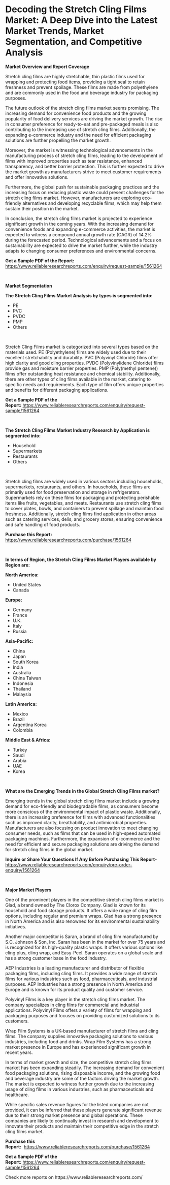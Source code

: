 <p><h1>Decoding the Stretch Cling Films Market: A Deep Dive into the Latest Market Trends, Market Segmentation, and Competitive Analysis</h1></p><p><strong>Market Overview and Report Coverage</strong></p>
<p><p>Stretch cling films are highly stretchable, thin plastic films used for wrapping and protecting food items, providing a tight seal to retain freshness and prevent spoilage. These films are made from polyethylene and are commonly used in the food and beverage industry for packaging purposes.</p><p>The future outlook of the stretch cling films market seems promising. The increasing demand for convenience food products and the growing popularity of food delivery services are driving the market growth. The rise in consumer preference for ready-to-eat and pre-packaged meals is also contributing to the increasing use of stretch cling films. Additionally, the expanding e-commerce industry and the need for efficient packaging solutions are further propelling the market growth.</p><p>Moreover, the market is witnessing technological advancements in the manufacturing process of stretch cling films, leading to the development of films with improved properties such as tear resistance, enhanced transparency, and better barrier protection. This is further expected to drive the market growth as manufacturers strive to meet customer requirements and offer innovative solutions.</p><p>Furthermore, the global push for sustainable packaging practices and the increasing focus on reducing plastic waste could present challenges for the stretch cling films market. However, manufacturers are exploring eco-friendly alternatives and developing recyclable films, which may help them sustain their position in the market.</p><p>In conclusion, the stretch cling films market is projected to experience significant growth in the coming years. With the increasing demand for convenience foods and expanding e-commerce activities, the market is expected to witness a compound annual growth rate (CAGR) of 14.2% during the forecasted period. Technological advancements and a focus on sustainability are expected to drive the market further, while the industry adapts to changing consumer preferences and environmental concerns.</p></p>
<p><strong>Get a Sample PDF of the Report:</strong> <a href="https://www.reliableresearchreports.com/enquiry/request-sample/1561264">https://www.reliableresearchreports.com/enquiry/request-sample/1561264</a></p>
<p>&nbsp;</p>
<p><strong>Market Segmentation</strong></p>
<p><strong>The Stretch Cling Films Market Analysis by types is segmented into:</strong></p>
<p><ul><li>PE</li><li>PVC</li><li>PVDC</li><li>PMP</li><li>Others</li></ul></p>
<p>&nbsp;</p>
<p><p>Stretch Cling Films market is categorized into several types based on the materials used. PE (Polyethylene) films are widely used due to their excellent stretchability and durability. PVC (Polyvinyl Chloride) films offer high clarity and good cling properties. PVDC (Polyvinylidene Chloride) films provide gas and moisture barrier properties. PMP (Poly(methyl pentene)) films offer outstanding heat resistance and chemical stability. Additionally, there are other types of cling films available in the market, catering to specific needs and requirements. Each type of film offers unique properties and benefits for different packaging applications.</p></p>
<p><strong>Get a Sample PDF of the Report:</strong>&nbsp;<a href="https://www.reliableresearchreports.com/enquiry/request-sample/1561264">https://www.reliableresearchreports.com/enquiry/request-sample/1561264</a></p>
<p>&nbsp;</p>
<p><strong>The Stretch Cling Films Market Industry Research by Application is segmented into:</strong></p>
<p><ul><li>Household</li><li>Supermarkets</li><li>Restaurants</li><li>Others</li></ul></p>
<p>&nbsp;</p>
<p><p>Stretch cling films are widely used in various sectors including households, supermarkets, restaurants, and others. In households, these films are primarily used for food preservation and storage in refrigerators. Supermarkets rely on these films for packaging and protecting perishable items like fruits, vegetables, and meats. Restaurants use stretch cling films to cover plates, bowls, and containers to prevent spillage and maintain food freshness. Additionally, stretch cling films find application in other areas such as catering services, delis, and grocery stores, ensuring convenience and safe handling of food products.</p></p>
<p><strong>Purchase this Report:</strong>&nbsp; <a href="https://www.reliableresearchreports.com/purchase/1561264">https://www.reliableresearchreports.com/purchase/1561264</a></p>
<p>&nbsp;</p>
<p><strong>In terms of Region, the Stretch Cling Films Market Players available by Region are:</strong></p>
<p>
    <p> <strong> North America: </strong>
        <ul>
            <li>United States</li>
            <li>Canada</li>
        </ul>
        </p> 
    <p> <strong> Europe: </strong>
        <ul>
            <li>Germany</li>
            <li>France</li>
            <li>U.K.</li>
            <li>Italy</li>
            <li>Russia</li>
        </ul>
        </p> 
    <p> <strong> Asia-Pacific: </strong>
        <ul>
            <li>China</li>
            <li>Japan</li>
            <li>South Korea</li>
            <li>India</li>
            <li>Australia</li>
            <li>China Taiwan</li>
            <li>Indonesia</li>
            <li>Thailand</li>
            <li>Malaysia</li>
        </ul>
        </p> 
    <p> <strong> Latin America: </strong>
        <ul>
            <li>Mexico</li>
            <li>Brazil</li>
            <li>Argentina Korea</li>
            <li>Colombia</li>
        </ul>
        </p> 
    <p> <strong> Middle East & Africa: </strong>
        <ul>
            <li>Turkey</li>
            <li>Saudi</li>
            <li>Arabia</li>
            <li>UAE</li>
            <li>Korea</li>
        </ul>
    </p>
    </p>
<p>&nbsp;</p>
<p><strong>What are the Emerging Trends in the Global Stretch Cling Films market?</strong></p>
<p><p>Emerging trends in the global stretch cling films market include a growing demand for eco-friendly and biodegradable films, as consumers become more conscious of the environmental impact of plastic waste. Additionally, there is an increasing preference for films with advanced functionalities such as improved clarity, breathability, and antimicrobial properties. Manufacturers are also focusing on product innovation to meet changing consumer needs, such as films that can be used in high-speed automated packaging machines. Furthermore, the expansion of e-commerce and the need for efficient and secure packaging solutions are driving the demand for stretch cling films in the global market.</p></p>
<p><strong>Inquire or Share Your Questions If Any Before Purchasing This Report</strong>- <a href="https://www.reliableresearchreports.com/enquiry/pre-order-enquiry/1561264">https://www.reliableresearchreports.com/enquiry/pre-order-enquiry/1561264</a></p>
<p>&nbsp;</p>
<p><strong>Major Market Players</strong></p>
<p><p>One of the prominent players in the competitive stretch cling films market is Glad, a brand owned by The Clorox Company. Glad is known for its household and food storage products. It offers a wide range of cling film options, including regular and premium wraps. Glad has a strong presence in North America and is also renowned for its environmental sustainability initiatives.</p><p>Another major competitor is Saran, a brand of cling film manufactured by S.C. Johnson & Son, Inc. Saran has been in the market for over 75 years and is recognized for its high-quality plastic wraps. It offers various options like cling plus, cling wrap, and Easy-Peel. Saran operates on a global scale and has a strong customer base in the food industry.</p><p>AEP Industries is a leading manufacturer and distributor of flexible packaging films, including cling films. It provides a wide range of stretch films for various industries such as food, pharmaceuticals, and industrial purposes. AEP Industries has a strong presence in North America and Europe and is known for its product quality and customer service.</p><p>Polyvinyl Films is a key player in the stretch cling films market. The company specializes in cling films for commercial and industrial applications. Polyvinyl Films offers a variety of films for wrapping and packaging purposes and focuses on providing customized solutions to its customers.</p><p>Wrap Film Systems is a UK-based manufacturer of stretch films and cling films. The company supplies innovative packaging solutions to various industries, including food and drinks. Wrap Film Systems has a strong market presence in Europe and has experienced significant growth in recent years.</p><p>In terms of market growth and size, the competitive stretch cling films market has been expanding steadily. The increasing demand for convenient food packaging solutions, rising disposable income, and the growing food and beverage industry are some of the factors driving the market growth. The market is expected to witness further growth due to the increasing usage of cling films in various industries, such as pharmaceuticals and healthcare.</p><p>While specific sales revenue figures for the listed companies are not provided, it can be inferred that these players generate significant revenue due to their strong market presence and global operations. These companies are likely to continually invest in research and development to innovate their products and maintain their competitive edge in the stretch cling films market.</p></p>
<p><strong>Purchase this Report:</strong>&nbsp;&nbsp;<a href="https://www.reliableresearchreports.com/purchase/1561264">https://www.reliableresearchreports.com/purchase/1561264</a></p>
<p></p>
<p><strong>Get a Sample PDF of the Report:</strong>&nbsp;<a href="https://www.reliableresearchreports.com/enquiry/request-sample/1561264">https://www.reliableresearchreports.com/enquiry/request-sample/1561264</a></p>
<p>Check more reports on https://www.reliableresearchreports.com/</p>